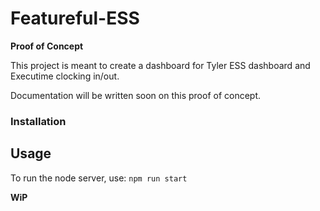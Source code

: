 # Featureful-ESS


**Proof of Concept**

This project is meant to create a dashboard for Tyler ESS dashboard and Executime clocking in/out.

Documentation will be written soon on this proof of concept.

### Installation

## Usage

To run the node server, use: ```npm run start```

**WiP**